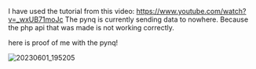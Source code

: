 I have used the tutorial from this video: https://www.youtube.com/watch?v=_wxUB71moJc 
The pynq is currently sending data to nowhere. Because the php api that was made is not working correctly.

here is proof of me with the pynq!

![20230601_195205](https://github.com/TheNeg0t1ator/Webtech2023Groep1/assets/114076126/aa323d90-14dc-4ec0-9a00-0e392edeb3af)
